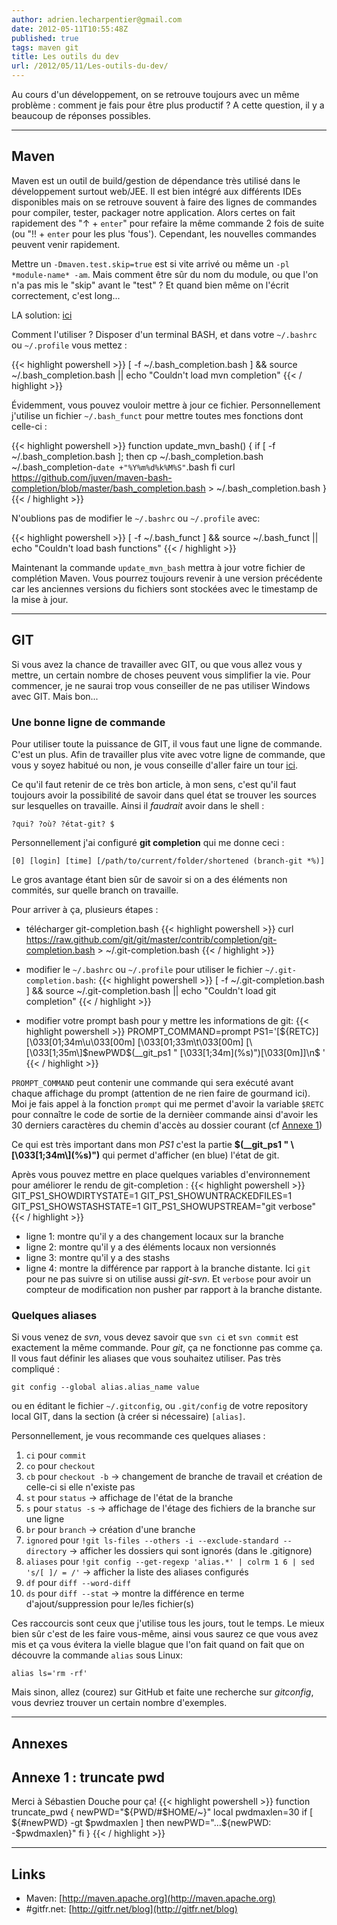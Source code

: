 ```yaml
---
author: adrien.lecharpentier@gmail.com
date: 2012-05-11T10:55:48Z
published: true
tags: maven git
title: Les outils du dev
url: /2012/05/11/Les-outils-du-dev/
---
```


Au cours d'un développement, on se retrouve toujours avec un même problème : comment
je fais pour être plus productif ? A cette question, il y a beaucoup de réponses
possibles.

***

## Maven
Maven est un outil de build/gestion de dépendance très utilisé dans le développement
surtout web/JEE. Il est bien intégré aux différents IDEs disponibles mais on se
retrouve souvent à faire des lignes de commandes pour compiler, tester, packager
notre application. Alors certes on fait rapidement des "&uarr; + `enter`" pour
refaire la même commande 2 fois de suite (ou "!! + `enter` pour les plus 'fous').
Cependant, les nouvelles commandes peuvent venir rapidement.

Mettre un `-Dmaven.test.skip=true` est si vite arrivé ou même un `-pl
*module-name* -am`. Mais comment être sûr du nom du module, ou que l'on n'a pas
mis le "skip" avant le "test" ? Et quand bien même on l'écrit correctement, c'est long...

LA solution: [ici](https://github.com/juven/maven-bash-completion)

Comment l'utiliser ? Disposer d'un terminal BASH, et dans votre `~/.bashrc`
ou `~/.profile` vous mettez :

{{< highlight powershell >}}
[ -f ~/.bash_completion.bash ] && source ~/.bash_completion.bash || echo "Couldn't load mvn completion"
{{< / highlight >}}

Évidemment, vous pouvez vouloir mettre à jour ce fichier. Personnellement j'utilise
un fichier `~/.bash_funct` pour mettre toutes mes fonctions dont celle-ci :

{{< highlight powershell >}}
function update_mvn_bash() {
  if [ -f ~/.bash_completion.bash ]; then
    cp ~/.bash_completion.bash ~/.bash_completion-`date +"%Y%m%d%k%M%S"`.bash
  fi
  curl https://github.com/juven/maven-bash-completion/blob/master/bash_completion.bash > ~/.bash_completion.bash
}
{{< / highlight >}}

N'oublions pas de modifier le `~/.bashrc` ou `~/.profile` avec:

{{< highlight powershell >}}
[ -f ~/.bash_funct ] && source ~/.bash_funct || echo "Couldn't load bash functions"
{{< / highlight >}}

Maintenant la commande `update_mvn_bash` mettra à jour votre fichier de
complétion Maven. Vous pourrez toujours revenir à une version précédente car les
anciennes versions du fichiers sont stockées avec le timestamp de la mise à jour.

***

## GIT
Si vous avez la chance de travailler avec GIT, ou que vous allez vous y mettre,
un certain nombre de choses peuvent vous simplifier la vie. Pour commencer, je ne
saurai trop vous conseiller de ne pas utiliser Windows avec GIT. Mais bon...

### Une bonne ligne de commande
Pour utiliser toute la puissance de GIT, il vous faut une ligne de commande. C'est
un plus. Afin de travailler plus vite avec votre ligne de commande, que vous y
soyez habitué ou non, je vous conseille d'aller faire un tour [ici](http://gitfr.net/blog/2010/11/06/ameliorer-sa-productivite-avec-un-beau-shell/).

Ce qu'il faut retenir de ce très bon article, à mon sens, c'est qu'il faut toujours
avoir la possibilité de savoir dans quel état se trouver les sources sur lesquelles
on travaille. Ainsi il *faudrait* avoir dans le shell :

    ?qui? ?où? ?état-git? $

Personnellement j'ai configuré **git completion** qui me donne ceci :

    [0] [login] [time] [/path/to/current/folder/shortened (branch-git *%)]

Le gros avantage étant bien sûr de savoir si on a des éléments non commités, sur
quelle branch on travaille.

Pour arriver à ça, plusieurs étapes :

* télécharger git-completion.bash
{{< highlight powershell >}}
curl https://raw.github.com/git/git/master/contrib/completion/git-completion.bash > ~/.git-completion.bash
{{< / highlight >}}

* modifier le `~/.bashrc` ou `~/.profile` pour utiliser le fichier
`~/.git-completion.bash`:
{{< highlight powershell >}}
[ -f ~/.git-completion.bash ] && source ~/.git-completion.bash || echo "Couldn't load git completion"
{{< / highlight >}}

* modifier votre prompt bash pour y mettre les informations de git:
{{< highlight powershell >}}
PROMPT_COMMAND=prompt
PS1='[${RETC}] [\033[01;34m\u\033[00m] [\033[01;33m\t\033[00m] [\[\033[1;35m\]$newPWD$(__git_ps1 " \[\033[1;34m\](%s)")\[\033[0m\]]\n\$ '
{{< / highlight >}}

`PROMPT_COMMAND` peut contenir une commande qui sera exécuté avant chaque affichage
du prompt (attention de ne rien faire de gourmand ici). Moi je fais appel à la
fonction `prompt` qui me permet d'avoir la variable `$RETC` pour connaître le code
de sortie de la dernièer commande ainsi d'avoir les 30 derniers caractères du
chemin d'accès au dossier courant (cf [Annexe 1](#annexe-1))

<div class="alert alert-info">
Ce qui est très important dans mon <em>PS1</em> c'est la partie <strong>
$(__git_ps1 " \[\033[1;34m\](%s)")</strong> qui permet d'afficher (en blue)
l'état de git.
</div>

Après vous pouvez mettre en place quelques variables d'environnement pour améliorer
le rendu de git-completion :
{{< highlight powershell >}}
GIT_PS1_SHOWDIRTYSTATE=1
GIT_PS1_SHOWUNTRACKEDFILES=1
GIT_PS1_SHOWSTASHSTATE=1
GIT_PS1_SHOWUPSTREAM="git verbose"
{{< / highlight >}}

- ligne 1: montre qu'il y a des changement locaux sur la branche
- ligne 2: montre qu'il y a des éléments locaux non versionnés
- ligne 3: montre qu'il y a des stashs
- ligne 4: montre la différence par rapport à la branche distante. Ici `git` pour
ne pas suivre si on utilise aussi *git-svn*. Et `verbose` pour avoir un compteur
de modification non pusher par rapport à la branche distante.

### Quelques aliases
Si vous venez de *svn*, vous devez savoir que `svn ci` et `svn commit` est exactement
la même commande. Pour *git*, ça ne fonctionne pas comme ça. Il vous faut définir les
aliases que vous souhaitez utiliser. Pas très compliqué :

    git config --global alias.alias_name value

ou en éditant le fichier `~/.gitconfig`, ou `.git/config` de votre repository local
GIT, dans la section (à créer si nécessaire) `[alias]`.

Personnellement, je vous recommande ces quelques aliases :

1. `ci` pour `commit`
1. `co` pour `checkout`
1. `cb` pour `checkout -b` &rarr; changement de branche de travail et création
de celle-ci si elle n'existe pas
1. `st` pour `status` &rarr; affichage de l'état de la branche
1. `s` pour `status -s` &rarr; affichage de l'étage des fichiers de la branche
sur une ligne
1. `br` pour `branch` &rarr; création d'une branche
1. `ignored` pour `!git ls-files --others -i --exclude-standard --directory`
&rarr; afficher les dossiers qui sont ignorés (dans le .gitignore)
1. `aliases` pour `!git config --get-regexp 'alias.*' | colrm 1 6 | sed 's/[ ]/ = /'`
&rarr; afficher la liste des aliases configurés
1. `df` pour `diff --word-diff`
1. `ds` pour `diff --stat` &rarr; montre la différence en terme d'ajout/suppression
pour le/les fichier(s)

Ces raccourcis sont ceux que j'utilise tous les jours, tout le temps. Le mieux
bien sûr c'est de les faire vous-même, ainsi vous saurez ce que vous avez mis et
ça vous évitera la vielle blague que l'on fait quand on fait que on découvre la
commande `alias` sous Linux:

    alias ls='rm -rf'

Mais sinon, allez (courez) sur GitHub et faite une recherche sur *gitconfig*, vous
devriez trouver un certain nombre d'exemples.

***

## Annexes
## Annexe 1 : truncate pwd <a id="annexe-1"></a>
Merci à Sébastien Douche pour ça!
{{< highlight powershell >}}
function truncate_pwd {
  newPWD="${PWD/#$HOME/~}"
  local pwdmaxlen=30
  if [ ${#newPWD} -gt $pwdmaxlen ]
  then
     newPWD="...${newPWD: -$pwdmaxlen}"
  fi
}
{{< / highlight >}}

***

## Links
 - Maven: [http://maven.apache.org](http://maven.apache.org)
 - \#gitfr.net: [http://gitfr.net/blog](http://gitfr.net/blog)
